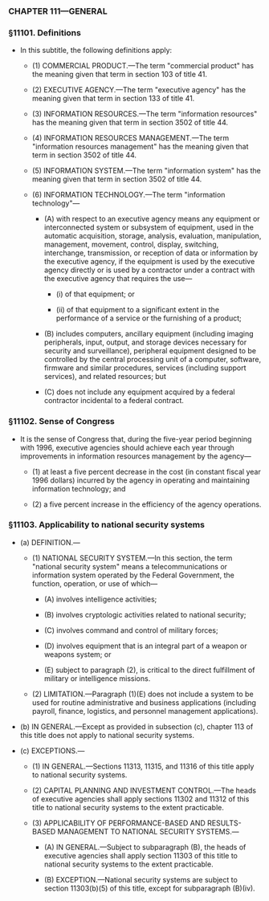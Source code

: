 ### **CHAPTER 111—GENERAL**

### §11101. Definitions
* In this subtitle, the following definitions apply:

  * (1) COMMERCIAL PRODUCT.—The term "commercial product" has the meaning given that term in section 103 of title 41.

  * (2) EXECUTIVE AGENCY.—The term "executive agency" has the meaning given that term in section 133 of title 41.

  * (3) INFORMATION RESOURCES.—The term "information resources" has the meaning given that term in section 3502 of title 44.

  * (4) INFORMATION RESOURCES MANAGEMENT.—The term "information resources management" has the meaning given that term in section 3502 of title 44.

  * (5) INFORMATION SYSTEM.—The term "information system" has the meaning given that term in section 3502 of title 44.

  * (6) INFORMATION TECHNOLOGY.—The term "information technology"—

    * (A) with respect to an executive agency means any equipment or interconnected system or subsystem of equipment, used in the automatic acquisition, storage, analysis, evaluation, manipulation, management, movement, control, display, switching, interchange, transmission, or reception of data or information by the executive agency, if the equipment is used by the executive agency directly or is used by a contractor under a contract with the executive agency that requires the use—

      * (i) of that equipment; or

      * (ii) of that equipment to a significant extent in the performance of a service or the furnishing of a product;


    * (B) includes computers, ancillary equipment (including imaging peripherals, input, output, and storage devices necessary for security and surveillance), peripheral equipment designed to be controlled by the central processing unit of a computer, software, firmware and similar procedures, services (including support services), and related resources; but

    * (C) does not include any equipment acquired by a federal contractor incidental to a federal contract.

### §11102. Sense of Congress
* It is the sense of Congress that, during the five-year period beginning with 1996, executive agencies should achieve each year through improvements in information resources management by the agency—

  * (1) at least a five percent decrease in the cost (in constant fiscal year 1996 dollars) incurred by the agency in operating and maintaining information technology; and

  * (2) a five percent increase in the efficiency of the agency operations.

### §11103. Applicability to national security systems
* (a) DEFINITION.—

  * (1) NATIONAL SECURITY SYSTEM.—In this section, the term "national security system" means a telecommunications or information system operated by the Federal Government, the function, operation, or use of which—

    * (A) involves intelligence activities;

    * (B) involves cryptologic activities related to national security;

    * (C) involves command and control of military forces;

    * (D) involves equipment that is an integral part of a weapon or weapons system; or

    * (E) subject to paragraph (2), is critical to the direct fulfillment of military or intelligence missions.


  * (2) LIMITATION.—Paragraph (1)(E) does not include a system to be used for routine administrative and business applications (including payroll, finance, logistics, and personnel management applications).


* (b) IN GENERAL.—Except as provided in subsection (c), chapter 113 of this title does not apply to national security systems.

* (c) EXCEPTIONS.—

  * (1) IN GENERAL.—Sections 11313, 11315, and 11316 of this title apply to national security systems.

  * (2) CAPITAL PLANNING AND INVESTMENT CONTROL.—The heads of executive agencies shall apply sections 11302 and 11312 of this title to national security systems to the extent practicable.

  * (3) APPLICABILITY OF PERFORMANCE-BASED AND RESULTS-BASED MANAGEMENT TO NATIONAL SECURITY SYSTEMS.—

    * (A) IN GENERAL.—Subject to subparagraph (B), the heads of executive agencies shall apply section 11303 of this title to national security systems to the extent practicable.

    * (B) EXCEPTION.—National security systems are subject to section 11303(b)(5) of this title, except for subparagraph (B)(iv).